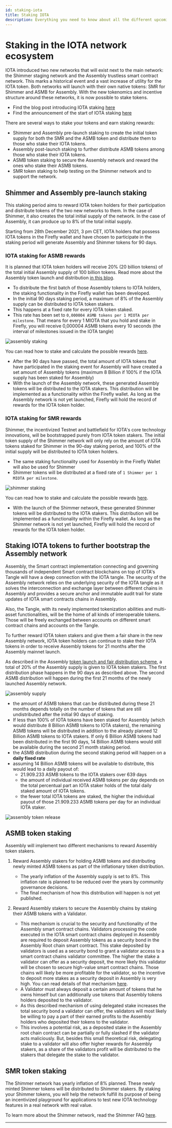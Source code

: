 ```yaml
---
id: staking-iota
title: Staking IOTA
description: Everything you need to know about all the different upcoming staking opportunities in IOTA, Assembly, and Shimmer network.
---
```


# Staking in the IOTA network ecosystem

IOTA introduced two new networks that will exist next to the main network: the Shimmer staging network and the Assembly trustless smart contract network. This marks a historical event and a vast increase of utility for the IOTA token.
Both networks will launch with their own native tokens: SMR for Shimmer and ASMB for Assembly. With the new tokenomics and incentive structure around these networks, it is now possible to stake tokens.

- Find the blog post introducing IOTA staking [here](https://blog.iota.org/introducing-iota-staking/)
- Find the announcement of the start of IOTA staking [here](https://blog.iota.org/iota-staking-start/)


There are several ways to stake your tokens and earn staking rewards:
- Shimmer and Assembly pre-launch staking to create the initial token supply for both the SMR and the ASMB token and distribute them to those who stake their IOTA tokens.
- Assembly post-launch staking to further distribute ASMB tokens among those who stake their IOTA tokens.
- ASMB token staking to secure the Assembly network and reward the ones who stake their ASMB tokens.
- SMR token staking to help testing on the Shimmer network and to support the network.

## Shimmer and Assembly pre-launch staking

This staking period aims to reward IOTA token holders for their participation and distribute tokens of the two new networks to them. In the case of Shimmer, it also creates the total initial supply of the network. In the case of Assembly, it can produce up to 8% of the total initial supply.

Starting from 28th December 2021, 3 pm CET, IOTA holders that possess IOTA tokens in the Firefly wallet and have chosen to participate in the staking period will generate Assembly and Shimmer tokens for 90 days.

### IOTA staking for ASMB rewards

It is planned that IOTA token holders will receive 20% (20 billion tokens) of the total initial Assembly supply of 100 billion tokens. Read more about the Assembly token launch and distribution [in this blog](https://blog.assembly.sc/assembly-fair-launch-token-distribution/).
- To distribute the first batch of those Assembly tokens to IOTA holders, the staking functionality in the Firefly wallet has been developed. 
- In the initial 90 days staking period, a maximum of 8% of the Assembly supply can be distributed to IOTA token stakers. 
- This happens at a fixed rate for every IOTA token staked.
- This rate has been set to `0,000004 ASMB tokens per 1 MIOTA per milestone`. That means for every 1 MIOTA that you hold and stake in Firefly, you will receive 0,000004 ASMB tokens every 10 seconds (the interval of milestones issued in the IOTA tangle)

![assembly staking](/img/learn/iota-token/assembly-staking.png)

 You can read how to stake and calculate the possible rewards [here](https://assembly.sc/stake).
- After the 90 days have passed, the total amount of IOTA tokens that have participated in the staking event for Assembly will have created a set amount of Assembly tokens (maximum 8 Billion if 100% if the IOTA supply has been staked for Assembly)
- With the launch of the Assembly network, these generated Assembly tokens will be distributed to the IOTA stakers. This distribution will be implemented as a functionality within the Firefly wallet. As long as the Assembly network is not yet launched, Firefly will hold the record of rewards for the IOTA token holder. 

### IOTA staking for SMR rewards

Shimmer, the incentivized Testnet and battlefield for IOTA's core technology innovations, will be bootstrapped purely from IOTA token stakers. The initial token supply of the Shimmer network will only rely on the amount of IOTA tokens staked for Shimmer in the 90-day staking period, and 100% of the initial supply will be distributed to IOTA token holders.

- The same staking functionality used for Assembly in the Firefly Wallet will also be used for Shimmer
- Shimmer tokens will be distributed at a fixed rate of `1 Shimmer per 1 MIOTA per milestone`.

![shimmer staking](/img/learn/iota-token/shimmer-staking.png)

You can read how to stake and calculate the possible rewards [here](https://shimmer.network/claim).
- With the launch of the Shimmer network, these generated Shimmer tokens will be distributed to the IOTA stakers. This distribution will be implemented as a functionality within the Firefly wallet. As long as the Shimmer network is not yet launched, Firefly will hold the record of rewards for the IOTA token holder. 

## Staking IOTA tokens to further bootstrap the Assembly network

Assembly, the Smart contract implementation connecting and governing thousands of independent Smart contract blockchains on top of IOTA's Tangle will have a deep connection with the IOTA tangle. The security of the Assembly network relies on the underlying security of the IOTA tangle as it solves the interconnection and exchange layer between different chains in Assembly and provides a secure anchor and immutable audit trail for state updates of IOTA smart contracts chains in Assembly.

Also, the Tangle, with its newly implemented tokenization abilities and multi-asset functionalities, will be the home of all kinds of interoperable tokens. Those will be freely exchanged between accounts on different smart contract chains and accounts on the Tangle.

To further reward IOTA token stakers and give them a fair share in the new Assembly network, IOTA token holders can continue to stake their IOTA tokens in order to receive Assembly tokens for 21 months after the Assembly mainnet launch.

As described in the Assembly [token launch and fair distribution scheme](https://blog.assembly.sc/assembly-fair-launch-token-distribution/), a total of 20% of the Assembly supply is given to IOTA token stakers. 
The first distribution phase happens in the 90 days as described above.
The second ASMB distribution will happen during the first 21 months of the newly launched Assembly network.

![assembly supply](/img/learn/iota-token/assembly-supply.png)

- the amount of ASMB tokens that can be distributed during these 21 months depends totally on the number of tokens that are still undistributed after the initial 90 days of staking. 
- If less than 100% of IOTA tokens have been staked for Assembly (which would distribute 8 Billion ASMB tokens to IOTA stakers), the remaining ASMB tokens will be distributed in addition to the already planned 12 Billion ASMB tokens to IOTA stakers.
If only 6 Billion ASMB tokens had been distributed in the first 90 days, 14 Billion ASMB tokens would still be available during the second 21 month staking period.
- the ASMB distribution during the second staking period will happen on a **daily fixed rate**
- assuming 14 Billion ASMB tokens will be available to distribute, this would lead to a daily payout of: 
    - 21.909.233 ASMB tokens to the IOTA stakers over 639 days
    - the amount of individual received ASMB tokens per day depends on the total percentual part an IOTA staker holds of the total daily staked amount of IOTA tokens.
    - the fewer total IOTA tokens are staked, the higher the individual payout of those 21.909.233 ASMB tokens per day for an individual IOTA staker.

![assembly token release](/img/learn/iota-token/assembly-token-release.png)

## ASMB token staking

Assembly will implement two different mechanisms to reward Assembly token stakers.
1. Reward Assembly stakers for holding ASMB tokens and distributing newly minted ASMB tokens as part of the inflationary token distribution.
    - The yearly inflation of the Assembly supply is set to 8%. This inflation rate is planned to be reduced over the years by community governance decisions.
    - The final mechanism of how this distribution will happen is not yet published.

2. Reward Assembly stakers to secure the Assembly chains by staking their ASMB tokens with a Validator.
    - This mechanism is crucial to the security and functionality of the Assembly smart contract chains. Validators processing the code executed in the IOTA smart contract chains deployed in Assembly are required to deposit Assembly tokens as a security bond in the Assembly Root chain smart contract. This stake deposited by validators is used as a security bond to grant a validator access to a smart contract chains validator committee. The higher the stake a validator can offer as a security deposit, the more likely this validator will be chosen to secure high-value smart contract chains. Those chains will likely be more profitable for the validator, so the incentive to deposit more stakes as a security deposit in Assembly is very high. You can read details of that mechanism [here](https://blog.assembly.sc/meet-assembly-2-validators-and-committees/).
    - A Validator must always deposit a certain amount of tokens that he owns himself but can additionally use tokens that Assembly tokens holders deposited to the validator.
    - As this described mechanism of using delegated stake increases the total security bond a validator can offer, the validators will most likely be willing to pay a part of their earned profits to the Assembly holders who deposited their tokens to the validator.
    - This involves a potential risk, as a deposited stake in the Assembly root chain contract can be partially or fully slashed if the validator acts maliciously. But, besides this small theoretical risk, delegating stake to a validator will also offer higher rewards for Assembly stakers, as a share of the validators profit will be distributed to the stakers that delegate the stake to the validator.

## SMR token staking

The Shimmer network has yearly inflation of 8% planned. These newly minted Shimmer tokens will be distributed to Shimmer stakers. 
By staking your Shimmer tokens, you will help the network fulfill its purpose of being an incentivized playground for applications to test new IOTA technology features in a real network with real value.

To learn more about the Shimmer network, read the Shimmer FAQ [here](https://shimmer.network/faqs).


---
